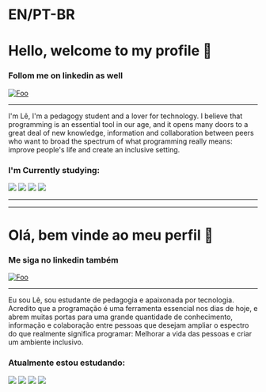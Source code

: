 # EN/PT-BR
# Hello, welcome to my profile 👋

### Follom me on linkedin as well 

[![Foo](https://img.shields.io/badge/LinkedIn-0077B5?style=for-the-badge&logo=linkedin&logoColor=white)](https://www.linkedin.com/in/leonardo-barros-de-souza-783811240/)

---

I'm Lê, I'm a pedagogy student and a lover for technology. I believe that programming is an essential tool in our age, and it opens many doors to a great deal of new knowledge, information and collaboration between peers who want to broad the spectrum of what programming really means: improve people's life and create an inclusive setting.

### I'm Currently studying: 

![](https://img.shields.io/badge/HTML-239120?style=for-the-badge&logo=html5&logoColor=white)
![](https://img.shields.io/badge/CSS3-1572B6?style=for-the-badge&logo=css3&logoColor=white)
![](https://img.shields.io/badge/JavaScript-323330?style=for-the-badge&logo=javascript&logoColor=F7DF1E)
![](https://img.shields.io/badge/React-20232A?style=for-the-badge&logo=react&logoColor=61DAFB)

---
---

# Olá, bem vinde ao meu perfil 👋

### Me siga no linkedin também

[![Foo](https://img.shields.io/badge/LinkedIn-0077B5?style=for-the-badge&logo=linkedin&logoColor=white)](https://www.linkedin.com/in/leonardo-barros-de-souza-783811240/)

---

Eu sou Lê, sou estudante de pedagogia e apaixonada por tecnologia. Acredito que a programação é uma ferramenta essencial nos dias de hoje, e abrem muitas portas para uma grande quantidade de conhecimento, informação e colaboração entre pessoas que desejam ampliar o espectro do que realmente significa programar: Melhorar a vida das pessoas e criar um ambiente inclusivo.

### Atualmente estou estudando: 

![](https://img.shields.io/badge/HTML-239120?style=for-the-badge&logo=html5&logoColor=white)
![](https://img.shields.io/badge/CSS3-1572B6?style=for-the-badge&logo=css3&logoColor=white)
![](https://img.shields.io/badge/JavaScript-323330?style=for-the-badge&logo=javascript&logoColor=F7DF1E)
![](https://img.shields.io/badge/React-20232A?style=for-the-badge&logo=react&logoColor=61DAFB)


